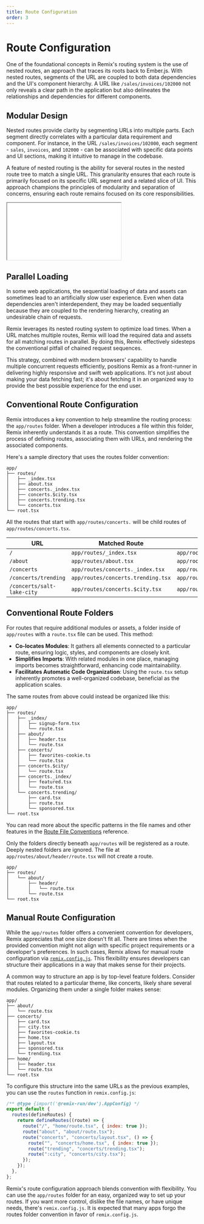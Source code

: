 ```yaml
---
title: Route Configuration
order: 3
---
```


# Route Configuration

One of the foundational concepts in Remix's routing system is the use of nested routes, an approach that traces its roots back to Ember.js. With nested routes, segments of the URL are coupled to both data dependencies and the UI's component hierarchy. A URL like `/sales/invoices/102000` not only reveals a clear path in the application but also delineates the relationships and dependencies for different components.

## Modular Design

Nested routes provide clarity by segmenting URLs into multiple parts. Each segment directly correlates with a particular data requirement and component. For instance, in the URL `/sales/invoices/102000`, each segment - `sales`, `invoices`, and `102000` - can be associated with specific data points and UI sections, making it intuitive to manage in the codebase.

A feature of nested routing is the ability for several routes in the nested route tree to match a single URL. This granularity ensures that each route is primarily focused on its specific URL segment and a related slice of UI. This approach champions the principles of modularity and separation of concerns, ensuring each route remains focused on its core responsibilities.

<iframe src="/_docs/routing" class="w-full aspect-[1/1] rounded-lg overflow-hidden pb-4"></iframe>

## Parallel Loading

In some web applications, the sequential loading of data and assets can sometimes lead to an artificially slow user experience. Even when data dependencies aren't interdependent, they may be loaded sequentially because they are coupled to the rendering hierarchy, creating an undesirable chain of requests.

Remix leverages its nested routing system to optimize load times. When a URL matches multiple routes, Remix will load the required data and assets for all matching routes in parallel. By doing this, Remix effectively sidesteps the conventional pitfall of chained request sequences.

This strategy, combined with modern browsers' capability to handle multiple concurrent requests efficiently, positions Remix as a front-runner in delivering highly responsive and swift web applications. It's not just about making your data fetching fast; it's about fetching it in an organized way to provide the best possible experience for the end user.

## Conventional Route Configuration

Remix introduces a key convention to help streamline the routing process: the `app/routes` folder. When a developer introduces a file within this folder, Remix inherently understands it as a route. This convention simplifies the process of defining routes, associating them with URLs, and rendering the associated components.

Here's a sample directory that uses the routes folder convention:

```text
app/
├── routes/
│   ├── _index.tsx
│   ├── about.tsx
│   ├── concerts._index.tsx
│   ├── concerts.$city.tsx
│   ├── concerts.trending.tsx
│   └── concerts.tsx
└── root.tsx
```

All the routes that start with `app/routes/concerts.` will be child routes of `app/routes/concerts.tsx`.

| URL                        | Matched Route                      | Layout                    |
| -------------------------- | ---------------------------------- | ------------------------- |
| `/`                        | `app/routes/_index.tsx`            | `app/root.tsx`            |
| `/about`                   | `app/routes/about.tsx`             | `app/root.tsx`            |
| `/concerts`                | `app/routes/concerts._index.tsx`   | `app/routes/concerts.tsx` |
| `/concerts/trending`       | `app/routes/concerts.trending.tsx` | `app/routes/concerts.tsx` |
| `/concerts/salt-lake-city` | `app/routes/concerts.$city.tsx`    | `app/routes/concerts.tsx` |

## Conventional Route Folders

For routes that require additional modules or assets, a folder inside of `app/routes` with a `route.tsx` file can be used. This method:

- **Co-locates Modules**: It gathers all elements connected to a particular route, ensuring logic, styles, and components are closely knit.
- **Simplifies Imports**: With related modules in one place, managing imports becomes straightforward, enhancing code maintainability.
- **Facilitates Automatic Code Organization**: Using the `route.tsx` setup inherently promotes a well-organized codebase, beneficial as the application scales.

The same routes from above could instead be organized like this:

```text
app/
├── routes/
│   ├── _index/
│   │   ├── signup-form.tsx
│   │   └── route.tsx
│   ├── about/
│   │   ├── header.tsx
│   │   └── route.tsx
│   ├── concerts/
│   │   ├── favorites-cookie.ts
│   │   └── route.tsx
│   ├── concerts.$city/
│   │   └── route.tsx
│   ├── concerts._index/
│   │   ├── featured.tsx
│   │   └── route.tsx
│   └── concerts.trending/
│       ├── card.tsx
│       ├── route.tsx
│       └── sponsored.tsx
└── root.tsx
```

You can read more about the specific patterns in the file names and other features in the [Route File Conventions][route_file_conventions] reference.

Only the folders directly beneath `app/routes` will be registered as a route. Deeply nested folders are ignored. The file at `app/routes/about/header/route.tsx` will not create a route.

```text bad lines=[4]
app/
├── routes/
│   └── about/
│       ├── header/
│       │   └── route.tsx
│       └── route.tsx
└── root.tsx
```

## Manual Route Configuration

While the `app/routes` folder offers a convenient convention for developers, Remix appreciates that one size doesn't fit all. There are times when the provided convention might not align with specific project requirements or a developer's preferences. In such cases, Remix allows for manual route configuration via [`remix.config.js`][remix_config]. This flexibility ensures developers can structure their applications in a way that makes sense for their projects.

A common way to structure an app is by top-level feature folders. Consider that routes related to a particular theme, like concerts, likely share several modules. Organizing them under a single folder makes sense:

```text
app/
├── about/
│   └── route.tsx
├── concerts/
│   ├── card.tsx
│   ├── city.tsx
│   ├── favorites-cookie.ts
│   ├── home.tsx
│   ├── layout.tsx
│   ├── sponsored.tsx
│   └── trending.tsx
├── home/
│   ├── header.tsx
│   └── route.tsx
└── root.tsx
```

To configure this structure into the same URLs as the previous examples, you can use the `routes` function in `remix.config.js`:

```js filename=remix.config.js
/** @type {import('@remix-run/dev').AppConfig} */
export default {
  routes(defineRoutes) {
    return defineRoutes((route) => {
      route("/", "home/route.tsx", { index: true });
      route("about", "about/route.tsx");
      route("concerts", "concerts/layout.tsx", () => {
        route("", "concerts/home.tsx", { index: true });
        route("trending", "concerts/trending.tsx");
        route(":city", "concerts/city.tsx");
      });
    });
  },
};
```

Remix's route configuration approach blends convention with flexibility. You can use the `app/routes` folder for an easy, organized way to set up your routes. If you want more control, dislike the file names, or have unique needs, there's `remix.config.js`. It is expected that many apps forgo the routes folder convention in favor of `remix.config.js`.

[route_file_conventions]: ../file-conventions/routes
[remix_config]: ../file-conventions/remix-config
